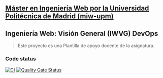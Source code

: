 ## [Máster en Ingeniería Web por la Universidad Politécnica de Madrid (miw-upm)](http://miw.etsisi.upm.es)
## Ingeniería Web: Visión General (IWVG) DevOps
> Este proyecto es una Plantilla de apoyo docente de la asignatura.

### Code status 
[![CI](https://github.com/daviwix/iwvg-devops-Lopez-David/actions/workflows/ci.yml/badge.svg?branch=develop)](https://github.com/daviwix/iwvg-devops-Lopez-David/actions/workflows/ci.yml)
[![Quality Gate Status](https://sonarcloud.io/api/project_badges/measure?project=iwvg-devops-lopez-david&metric=alert_status)](https://sonarcloud.io/summary/new_code?id=iwvg-devops-lopez-david)